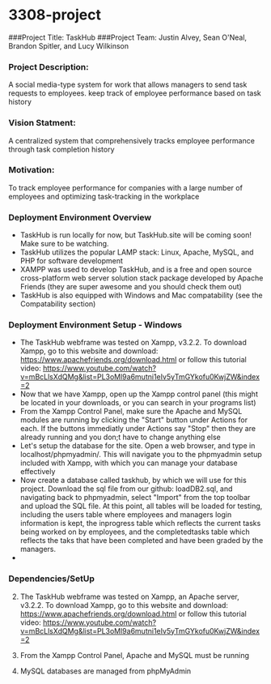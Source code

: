 # 3308-project
###Project Title: TaskHub
###Project Team: Justin Alvey, Sean O'Neal, Brandon Spitler, and Lucy Wilkinson
### Project Description:
A social media-type system for work that allows managers to send task requests to employees. keep track of employee performance based on task history
### Vision Statment:
A centralized system that comprehensively tracks employee performance through task completion history
### Motivation: 
To track employee performance for companies with a large number of employees and optimizing task-tracking in the workplace

### Deployment Environment Overview
+ TaskHub is run locally for now, but TaskHub.site will be coming soon! Make sure to be watching.
+ TaskHub utilizes the popular LAMP stack: Linux, Apache, MySQL, and PHP for software development
+ XAMPP was used to develop TaskHub, and is a free and open source cross-platform web server solution stack package developed by Apache Friends (they are super awesome and you should check them out)
+ TaskHub is also equipped with Windows and Mac compatability (see the Compatability section)

### Deployment Environment Setup - Windows
+ The TaskHub webframe was tested on Xampp, v3.2.2. To download Xampp, go to this website and download: https://www.apachefriends.org/download.html or follow this tutorial video: https://www.youtube.com/watch?v=mBcLlsXdQMg&list=PL3oMl9a6mutni1eIv5yTmGYkofu0KwjZW&index=2
+ Now that we have Xampp, open up the Xampp control panel (this might be located in your downloads, or you can search in your programs list)
+ From the Xampp Control Panel, make sure the Apache and MySQL modules are running by clicking the "Start" button under Actions for each. If the buttons immediatly under Actions say "Stop" then they are already running and you don;t have to change anything else
+ Let's setup the database for the site. Open a web browser, and type in localhost/phpmyadmin/. This will navigate you to the phpmyadmin setup included with Xampp, with which you can manage your database effectively
+ Now create a database called taskhub, by which we will use for this project. Download the sql file from our github: loadDB2.sql, and navigating back to phpmyadmin, select "Import" from the top toolbar and upload the SQL file. At this point, all tables will be loaded for testing, including the users table where employees and managers login information is kept, the inprogress table which reflects the current tasks being worked on by employees, and the completedtasks table which reflects the taks that have been completed and have been graded by the managers.
+ 

### Dependencies/SetUp
2. The TaskHub webframe was tested on Xampp, an Apache server, v3.2.2. To download Xampp, go to this website and download: https://www.apachefriends.org/download.html or follow this tutorial video: https://www.youtube.com/watch?v=mBcLlsXdQMg&list=PL3oMl9a6mutni1eIv5yTmGYkofu0KwjZW&index=2

3. From the Xampp Control Panel, Apache and MySQL must be running
 
4. MySQL databases are managed from phpMyAdmin
